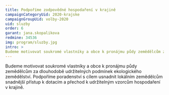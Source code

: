 ```yaml
---
title: Podpoříme zodpovědné hospodaření v krajině
campaignCategoryUid: 2020-krajske
campaignGroupUid: volby-2020
uid: sluzby
order: 6
garant: jana.skopalikova
redmine: 34536
img: program/sluzby.jpg
intro: >
Budeme motivovat soukromé vlastníky a obce k pronájmu půdy zemědělcům za dlouhodobě udržitelných podmínek ekologického zemědělství. Podpoříme poradenství s cílem usnadnit lokálním zemědělcům snadnější přístup k dotacím a přechod k udržitelným vzorcům hospodaření v krajině.
---
```


Budeme motivovat soukromé vlastníky a obce k pronájmu půdy zemědělcům za dlouhodobě udržitelných podmínek ekologického zemědělství. Podpoříme poradenství s cílem usnadnit lokálním zemědělcům snadnější přístup k dotacím a přechod k udržitelným vzorcům hospodaření v krajině.
